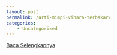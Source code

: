 ```yaml
---
layout: post
permalink: /arti-mimpi-vihara-terbakar/
categories:
    - Uncategorized
---
```


[Baca Selengkapnya](/04)